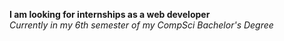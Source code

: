 **I am looking for internships as a web developer**
<br>
_Currently in my 6th semester of my CompSci Bachelor's Degree_
